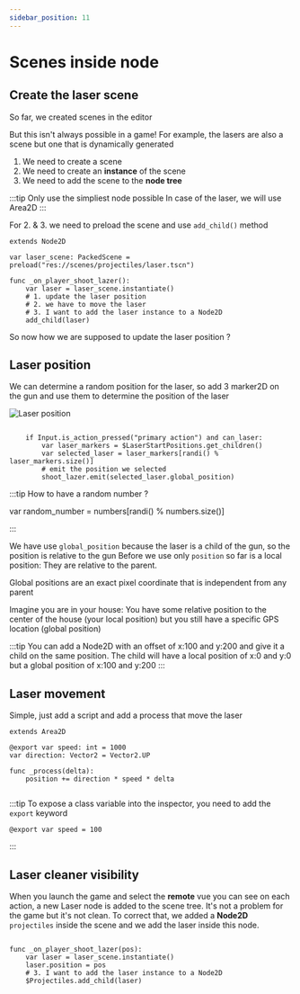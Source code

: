 ```yaml
---
sidebar_position: 11
---
```


# Scenes inside node

## Create the laser scene

So far, we created scenes in the editor

But this isn't always possible in a game!
For example, the lasers are also a scene but one that is dynamically generated

1. We need to create a scene
2. We need to create an **instance** of the scene
3. We need to add the scene to the **node tree**

:::tip
Only use the simpliest node possible
In case of the laser, we will use Area2D
:::


For 2. & 3. we need to preload the scene and use `add_child()` method

```gdscript
extends Node2D

var laser_scene: PackedScene = preload("res://scenes/projectiles/laser.tscn")

func _on_player_shoot_lazer():
	var laser = laser_scene.instantiate()
	# 1. update the laser position
	# 2. we have to move the laser
	# 3. I want to add the laser instance to a Node2D
    add_child(laser)
```
So now how we are supposed to update the laser position ?

## Laser position

We can determine a random position for the laser, so add 3 marker2D on the gun and use them to determine the position of the laser

![Laser position](/img/laser-position.png)

```gdscript

	if Input.is_action_pressed("primary action") and can_laser:
		var laser_markers = $LaserStartPositions.get_children()
		var selected_laser = laser_markers[randi() % laser_markers.size()]
		# emit the position we selected
		shoot_lazer.emit(selected_laser.global_position)

```

:::tip
How to have a random number ?

var random_number = numbers[randi() % numbers.size()]

:::

We have use `global_position` because the laser is a child of the gun, so the position is relative to the gun
Before we use only `position` so far is a local position: They are relative to the parent.

Global positions are an exact pixel coordinate that is independent from any parent

Imagine you are in your house: You have some relative position to the center of the house (your local position) but you still have a specific GPS location (global position)

:::tip
You can add a Node2D with an offset of x:100 and y:200 and give it a child on the same position.
The child will have a local position of x:0 and y:0 but a global position of x:100 and y:200
:::

## Laser movement

Simple, just add a script and add a process that move the laser

```gdscript
extends Area2D

@export var speed: int = 1000
var direction: Vector2 = Vector2.UP

func _process(delta):
	position += direction * speed * delta
	
```

:::tip
To expose a class variable into the inspector, you need to add the `export` keyword

```gdscript
@export var speed = 100
```
:::

## Laser cleaner visibility

When you launch the game and select the **remote** vue you can see on each action, a new Laser node is added to the scene tree. It's not a problem for the game but it's not clean.
To correct that, we added a **Node2D** `projectiles` inside the scene and we add the laser inside this node.

```gdscript

func _on_player_shoot_lazer(pos):
	var laser = laser_scene.instantiate()
	laser.position = pos
	# 3. I want to add the laser instance to a Node2D
	$Projectiles.add_child(laser)

```